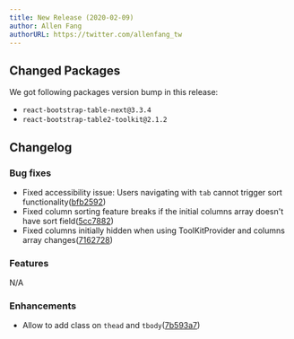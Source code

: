 ```yaml
---
title: New Release (2020-02-09)
author: Allen Fang
authorURL: https://twitter.com/allenfang_tw
---
```


## Changed Packages

We got following packages version bump in this release:

* `react-bootstrap-table-next@3.3.4`
* `react-bootstrap-table2-toolkit@2.1.2`


## Changelog

### Bug fixes
* Fixed accessibility issue: Users navigating with `tab` cannot trigger sort functionality([bfb2592](https://github.com/react-bootstrap-table/react-bootstrap-table2/pull/1246/commits/bfb259299d3adbca94feea9d497eb448c5533dbc))
* Fixed column sorting feature breaks if the initial columns array doesn't have sort field([5cc7882](https://github.com/react-bootstrap-table/react-bootstrap-table2/commit/5cc7882e4cf1490b6f094cd9cccbba01aabb1233))
* Fixed columns initially hidden when using ToolKitProvider and columns array changes([7162728](https://github.com/react-bootstrap-table/react-bootstrap-table2/commit/7162728b4536c97f6a42fb712c8082d387947a09))

### Features
N/A

### Enhancements
* Allow to add class on `thead` and `tbody`([7b593a7](https://github.com/react-bootstrap-table/react-bootstrap-table2/commit/7b593a783c2f6eba485b6bb3725d8360b34b7470))